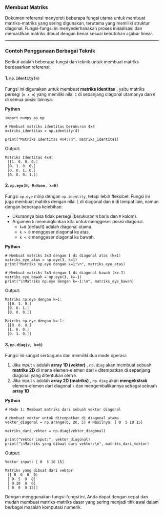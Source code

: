### Membuat Matriks

Dokumen referensi menyoroti beberapa fungsi utama untuk membuat matriks-matriks yang sering digunakan, terutama yang memiliki struktur diagonal. Fungsi-fungsi ini menyederhanakan proses inisialisasi dan memastikan matriks dibuat dengan benar sesuai kebutuhan aljabar linear.

---

### **Contoh Penggunaan Berbagai Teknik**

Berikut adalah beberapa fungsi dan teknik untuk membuat matriks berdasarkan referensi:

#### **1. `np.identity(n)`**

Fungsi ini digunakan untuk membuat  **matriks identitas** , yaitu matriks persegi (`n x n`) yang memiliki nilai `1` di sepanjang diagonal utamanya dan `0` di semua posisi lainnya.

**Python**

```
import numpy as np

# Membuat matriks identitas berukuran 4x4
matriks_identitas = np.identity(4)

print("Matriks Identitas 4x4:\n", matriks_identitas)
```

Output:

```
Matriks Identitas 4x4:
 [[1. 0. 0. 0.]
 [0. 1. 0. 0.]
 [0. 0. 1. 0.]
 [0. 0. 0. 1.]]
```

#### **2. `np.eye(N, M=None, k=0)`**

Fungsi `np.eye` mirip dengan `np.identity`, tetapi lebih fleksibel. Fungsi ini juga membuat matriks dengan nilai `1` di diagonal dan `0` di tempat lain, namun dengan beberapa kelebihan:

* Ukurannya bisa tidak persegi (berukuran `N` baris dan `M` kolom).
* Argumen `k` memungkinkan kita untuk menggeser posisi diagonal.
  * `k=0` (default) adalah diagonal utama.
  * `k > 0` menggeser diagonal ke atas.
  * `k < 0` menggeser diagonal ke bawah.

**Python**

```
# Membuat matriks 3x3 dengan 1 di diagonal atas (k=1)
matriks_eye_atas = np.eye(3, k=1)
print("Matriks np.eye dengan k=1:\n", matriks_eye_atas)

# Membuat matriks 3x3 dengan 1 di diagonal bawah (k=-1)
matriks_eye_bawah = np.eye(3, k=-1)
print("\nMatriks np.eye dengan k=-1:\n", matriks_eye_bawah)
```

Output:

```
Matriks np.eye dengan k=1:
 [[0. 1. 0.]
 [0. 0. 1.]
 [0. 0. 0.]]

Matriks np.eye dengan k=-1:
 [[0. 0. 0.]
 [1. 0. 0.]
 [0. 1. 0.]]
```

#### **3. `np.diag(v, k=0)`**

Fungsi ini sangat serbaguna dan memiliki dua mode operasi:

1. Jika input `v` adalah  **array 1D (vektor)** , `np.diag` akan membuat sebuah **matriks 2D** di mana elemen-elemen dari `v` ditempatkan di sepanjang diagonal yang ditentukan oleh `k`.
2. Jika input `v` adalah  **array 2D (matriks)** , `np.diag` akan **mengekstrak** elemen-elemen dari diagonal `k` dan mengembalikannya sebagai sebuah  **array 1D** .

**Python**

```
# Mode 1: Membuat matriks dari sebuah vektor diagonal

# Membuat vektor untuk ditempatkan di diagonal utama
vektor_diagonal = np.arange(0, 20, 5) # Hasilnya: [ 0  5 10 15]

matriks_dari_vektor = np.diag(vektor_diagonal)

print("Vektor input:", vektor_diagonal)
print("\nMatriks yang dibuat dari vektor:\n", matriks_dari_vektor)
```

Output:

```
Vektor input: [ 0  5 10 15]

Matriks yang dibuat dari vektor:
 [[ 0  0  0  0]
 [ 0  5  0  0]
 [ 0 10  0  0]
 [ 0  0  0 15]]
```

Dengan menggunakan fungsi-fungsi ini, Anda dapat dengan cepat dan mudah membuat matriks-matriks dasar yang sering menjadi titik awal dalam berbagai masalah komputasi numerik.
